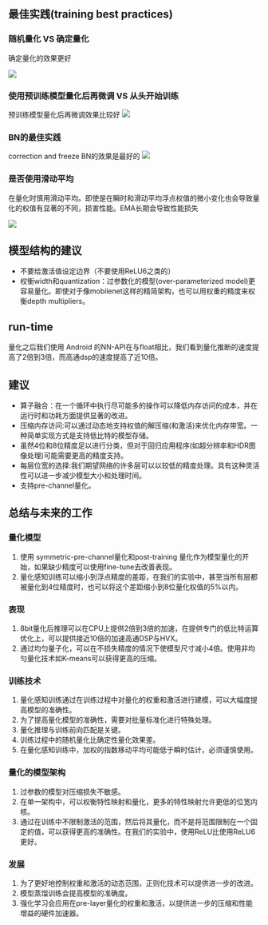 ## 最佳实践(training best practices)

### 随机量化 VS 确定量化

确定量化的效果更好

![](https://i.loli.net/2019/10/26/JEmT4WHYuBPMjbV.png)

### 使用预训练模型量化后再微调 VS 从头开始训练

预训练模型量化后再微调效果比较好
![](https://i.loli.net/2019/10/26/XhjZD6Rrdm25LJn.png)

### BN的最佳实践
correction and freeze BN的效果是最好的
![](https://i.loli.net/2019/10/26/xTDS1ryIJtl6uPY.png)

### 是否使用滑动平均

在量化时慎用滑动平均。即使是在瞬时和滑动平均浮点权值的微小变化也会导致量化的权值有显著的不同，损害性能。EMA长期会导致性能损失

![](https://i.loli.net/2019/10/26/UViWbLxZSJDr1wo.png)

## 模型结构的建议

+ 不要给激活值设定边界（不要使用ReLU6之类的）
+ 权衡width和quantization：过参数化的模型(over-parameterized model)更容易量化。即使对于像mobilenet这样的精简架构，也可以用权重的精度来权衡depth multipliers。

## run-time

量化之后我们使用 Android 的NN-API在与float相比，我们看到量化推断的速度提高了2倍到3倍，而高通dsp的速度提高了近10倍。

## 建议

+ 算子融合：在一个循环中执行尽可能多的操作可以降低内存访问的成本，并在运行时和功耗方面提供显著的改进。
+ 压缩内存访问:可以通过动态地支持权值的解压缩(和激活)来优化内存带宽。一种简单实现方式是支持低比特的模型存储。
+ 虽然4位和8位精度足以进行分类，但对于回归应用程序(如超分辨率和HDR图像处理)可能需要更高的精度支持。
+ 每层位宽的选择:我们期望网络的许多层可以以较低的精度处理。具有这种灵活性可以进一步减少模型大小和处理时间。
+ 支持pre-channel量化。

## 总结与未来的工作

### 量化模型

1. 使用 symmetric-pre-channel量化和post-training 量化作为模型量化的开始，如果缺少精度可以使用fine-tune去改善表现。
2. 量化感知训练可以缩小到浮点精度的差距，在我们的实验中，甚至当所有层都被量化到4位精度时，也可以将这个差距缩小到8位量化权值的5%以内。

### 表现

1. 8bit量化后推理可以在CPU上提供2倍到3倍的加速，在提供专门的低比特运算优化上，可以提供接近10倍的加速高通DSP与HVX。
2. 通过均匀量子化，可以在不损失精度的情况下使模型尺寸减小4倍。使用非均匀量化技术如K-means可以获得更高的压缩。

### 训练技术

1. 量化感知训练通过在训练过程中对量化的权重和激活进行建模，可以大幅度提高模型的准确性。
2. 为了提高量化模型的准确性，需要对批量标准化进行特殊处理。
3. 量化推理与训练前向匹配是关键。
4. 训练过程中的随机量化比确定性量化效果差。
5. 在量化感知训练中，加权的指数移动平均可能低于瞬时估计，必须谨慎使用。

### 量化的模型架构

1. 过参数的模型对压缩损失不敏感。
2. 在单一架构中，可以权衡特性映射和量化，更多的特性映射允许更低的位宽内核。
3. 通过在训练中不限制激活的范围，然后将其量化，而不是将范围限制在一个固定的值，可以获得更高的准确性。在我们的实验中，使用ReLU比使用ReLU6更好。

### 发展

1. 为了更好地控制权重和激活的动态范围，正则化技术可以提供进一步的改进。
2. 模型蒸馏训练会提高模型的准确度。
3. 强化学习会应用在pre-layer量化的权重和激活，以提供进一步的压缩和性能增益的硬件加速器。
